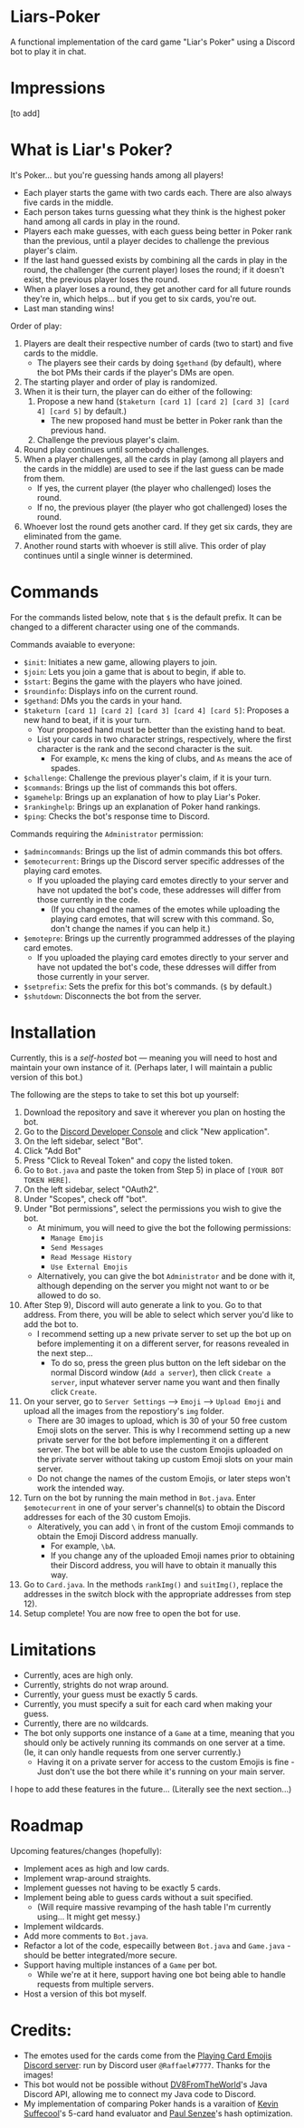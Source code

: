 # Liars-Poker
A functional implementation of the card game "Liar's Poker" using a Discord bot to play it in chat.

# Impressions
[to add]

# What is Liar's Poker?
It's Poker... but you're guessing hands among all players!

- Each player starts the game with two cards each. There are also always five cards in the middle. 
- Each person takes turns guessing what they think is the highest poker hand among all cards in play in the round. 
- Players each make guesses, with each guess being better in Poker rank than the previous, until a player decides to challenge the previous player's claim. 
- If the last hand guessed exists by combining all the cards in play in the round, the challenger (the current player) loses the round; if it doesn't exist, the previous player loses the round. 
- When a player loses a round, they get another card for all future rounds they're in, which helps... but if you get to six cards, you're out. 
- Last man standing wins!

Order of play:
1) Players are dealt their respective number of cards (two to start) and five cards to the middle.
   - The players see their cards by doing ```$gethand``` (by default), where the bot PMs their cards if the player's DMs are open.
2) The starting player and order of play is randomized.
3) When it is their turn, the player can do either of the following:
   1) Propose a new hand (```$taketurn [card 1] [card 2] [card 3] [card 4] [card 5]``` by default.) 
      - The new proposed hand must be better in Poker rank than the previous hand.
   2) Challenge the previous player's claim.
4) Round play continues until somebody challenges.
5) When a player challenges, all the cards in play (among all players and the cards in the middle) are used to see if the last guess can be made from them.
   - If yes, the current player (the player who challenged) loses the round.
   - If no, the previous player (the player who got challenged) loses the round.
6) Whoever lost the round gets another card. If they get six cards, they are eliminated from the game.
7) Another round starts with whoever is still alive. This order of play continues until a single winner is determined.

# Commands
For the commands listed below, note that ```$``` is the default prefix. It can be changed to a different character using one of the commands.

Commands avaiable to everyone:
- ```$init```: Initiates a new game, allowing players to join.
- ```$join```: Lets you join a game that is about to begin, if able to.
- ```$start```: Begins the game with the players who have joined.
- ```$roundinfo```: Displays info on the current round.
- ```$gethand```: DMs you the cards in your hand.
- ```$taketurn [card 1] [card 2] [card 3] [card 4] [card 5]```: Proposes a new hand to beat, if it is your turn.
  - Your proposed hand must be better than the existing hand to beat.
  - List your cards in two character strings, respectively, where the first character is the rank and the second character is the suit.
    - For example, ```Kc``` mens the king of clubs, and ```As``` means the ace of spades.
- ```$challenge```: Challenge the previous player's claim, if it is your turn.
- ```$commands```: Brings up the list of commands this bot offers.
- ```$gamehelp```: Brings up an explanation of how to play Liar's Poker.
- ```$rankinghelp```: Brings up an explanation of Poker hand rankings.
- ```$ping```: Checks the bot's response time to Discord.

Commands requiring the ```Administrator``` permission:
- ```$admincommands```: Brings up the list of admin commands this bot offers.
- ```$emotecurrent```: Brings up the Discord server specific addresses of the playing card emotes.
  - If you uploaded the playing card emotes directly to your server and have not updated the bot's code, these addresses will differ from those currently in the code.
    - (If you changed the names of the emotes while uploading the playing card emotes, that will screw with this command. So, don't change the names if you can help it.)
- ```$emotepre```: Brings up the currently programmed addresses of the playing card emotes. 
  - If you uploaded the playing card emotes directly to your server and have not updated the bot's code, these ddresses will differ from those currently in your server.
- ```$setprefix```: Sets the prefix for this bot's commands. (```$``` by default.)
- ```$shutdown```: Disconnects the bot from the server.

# Installation
Currently, this is a *self-hosted* bot — meaning you will need to host and maintain your own instance of it.
(Perhaps later, I will maintain a public version of this bot.)

The following are the steps to take to set this bot up yourself:

1) Download the repository and save it wherever you plan on hosting the bot.
2) Go to the [Discord Developer Console](https://discord.com/developers/applications) and click "New application".
3) On the left sidebar, select "Bot".
4) Click "Add Bot"
5) Press "Click to Reveal Token" and copy the listed token.
6) Go to ```Bot.java``` and paste the token from Step 5) in place of ```[YOUR BOT TOKEN HERE]```.
7) On the left sidebar, select "OAuth2".
8) Under "Scopes", check off "bot".
9) Under "Bot permissions", select the permissions you wish to give the bot.
   - At minimum, you will need to give the bot the following permissions:
     - ```Manage Emojis```
     - ```Send Messages```
     - ```Read Message History```
     - ```Use External Emojis```
   - Alternatively, you can give the bot ```Administrator``` and be done with it, although depending on the server you might not want to or be allowed to do so.
10) After Step 9), Discord will auto generate a link to you. Go to that address. From there, you will be able to select which server you'd like to add the bot to.
    - I recommend setting up a new private server to set up the bot up on before implementing it on a different server, for reasons revealed in the next step...
      - To do so, press the green plus button on the left sidebar on the normal Discord window (```Add a server```), then click ```Create a server```, input whatever server name you want and then finally click ```Create```.
11) On your server, go to ```Server Settings``` --> ```Emoji``` --> ```Upload Emoji``` and upload all the images from the repostiory's ```img``` folder.
    - There are 30 images to upload, which is 30 of your 50 free custom Emoji slots on the server. This is why I recommend setting up a new private server for the bot before implementing it on a different server. The bot will be able to use the custom Emojis uploaded on the private server without taking up custom Emoji slots on your main server.
    - Do not change the names of the custom Emojis, or later steps won't work the intended way.
12) Turn on the bot by running the main method in ```Bot.java```. Enter ```$emotecurrent``` in one of your server's channel(s) to obtain the Discord addresses for each of the 30 custom Emojis.
    - Alteratively, you can add ```\``` in front of the custom Emoji commands to obtain the Emoji Discord address manually.
      - For example, ```\bA```.
      - If you change any of the uploaded Emoji names prior to obtaining their Discord address, you will have to obtain it manually this way.
13) Go to ```Card.java```. In the methods ```rankImg()``` and ```suitImg()```, replace the addresses in the switch block with the appropriate addresses from step 12).
14) Setup complete! You are now free to open the bot for use.

# Limitations
- Currently, aces are high only.
- Currently, strights do not wrap around.
- Currently, your guess must be exactly 5 cards.
- Currently, you must specify a suit for each card when making your guess.
- Currently, there are no wildcards.
- The bot only supports one instance of a ```Game``` at a time, meaning that you should only be actively running its commands on one server at a time. (Ie, it can only handle requests from one server currently.)
  - Having it on a private server for access to the custom Emojis is fine - Just don't use the bot there while it's running on your main server.

I hope to add these features in the future... (Literally see the next section...)

# Roadmap
Upcoming features/changes (hopefully):
- Implement aces as high and low cards.
- Implement wrap-around straights.
- Implement guesses not having to be exactly 5 cards.
- Implement being able to guess cards without a suit specified. 
  - (Will require massive revamping of the hash table I'm currently using... It might get messy.)
- Implement wildcards.
- Add more comments to ```Bot.java```.
- Refactor a lot of the code, especailly between ```Bot.java``` and ```Game.java``` - should be better integrated/more secure.
- Support having multiple instances of a ```Game``` per bot.
  - While we're at it here, support having one bot being able to handle requests from multiple servers.
- Host a version of this bot myself.

# Credits:
- The emotes used for the cards come from the [Playing Card Emojis Discord server](https://top.gg/servers/623564336052568065?__cf_chl_jschl_tk__=e17b8191a8c7ebabd298fbfe2ce14fe85c64f98a-1597032695-0-AfY8PVb4ID-Y9xIXT83UkwxQwLK7Qm-cQvYxpppJABZASW-8wc8XIEneE2EaHtTZRmfOAfdb-vC5z75ooZhxPWsT42QyYUiOPXNtZbVoALx8FrWbLuhQf_DohpCnxnfSZemiMsXSmuQi13kqVd8YaQDnvt6l1UbNcwhwCeEIXK8auQl6k4fzsdlTMDByW0qe290lKDQ3TEMv_Nm8kBLbpcKCLk75qTZrYnEovNfa3QprCRq6IcvnMMW5XJYRIBIvNwCC4o1FEaDrDE7ldnG3ukeIW8LQG3nARtrGnwC5ypistlAJiHgTnvo9zVGMWYiq5w): run by Discord user ```@Raffael#7777```. Thanks for the images!
- This bot would not be possible without [DV8FromTheWorld](https://github.com/DV8FromTheWorld)'s Java Discord API, allowing me to connect my Java code to Discord.
- My implementation of comparing Poker hands is a varaition of [Kevin Suffecool](http://suffe.cool/poker/evaluator.html)'s 5-card hand evaluator and [Paul Senzee](http://senzee.blogspot.com/2006/06/some-perfect-hash.html)'s hash optimization.
